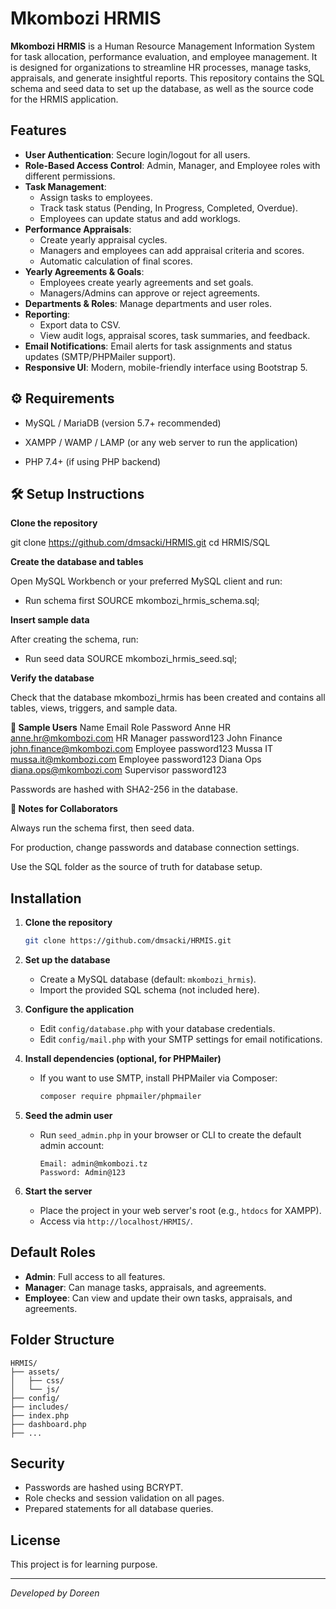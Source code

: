 # Mkombozi HRMIS

**Mkombozi HRMIS** is a Human Resource Management Information System for task allocation, performance evaluation, and employee management. It is designed for organizations to streamline HR processes, manage tasks, appraisals, and generate insightful reports.
 This repository contains the SQL schema and seed data to set up the database, as well as the source code for the HRMIS application.

## Features

- **User Authentication**: Secure login/logout for all users.
- **Role-Based Access Control**: Admin, Manager, and Employee roles with different permissions.
- **Task Management**:
  - Assign tasks to employees.
  - Track task status (Pending, In Progress, Completed, Overdue).
  - Employees can update status and add worklogs.
- **Performance Appraisals**:
  - Create yearly appraisal cycles.
  - Managers and employees can add appraisal criteria and scores.
  - Automatic calculation of final scores.
- **Yearly Agreements & Goals**:
  - Employees create yearly agreements and set goals.
  - Managers/Admins can approve or reject agreements.
- **Departments & Roles**: Manage departments and user roles.
- **Reporting**:
  - Export data to CSV.
  - View audit logs, appraisal scores, task summaries, and feedback.
- **Email Notifications**: Email alerts for task assignments and status updates (SMTP/PHPMailer support).
- **Responsive UI**: Modern, mobile-friendly interface using Bootstrap 5.

## ⚙️ Requirements

- MySQL / MariaDB (version 5.7+ recommended)

- XAMPP / WAMP / LAMP (or any web server to run the application)

- PHP 7.4+ (if using PHP backend)

## 🛠️ Setup Instructions

**Clone the repository**

git clone https://github.com/dmsacki/HRMIS.git
cd HRMIS/SQL


**Create the database and tables**

Open MySQL Workbench or your preferred MySQL client and run:

- Run schema first
SOURCE mkombozi_hrmis_schema.sql;


**Insert sample data**

After creating the schema, run:

- Run seed data
SOURCE mkombozi_hrmis_seed.sql;


**Verify the database**

Check that the database mkombozi_hrmis has been created and contains all tables, views, triggers, and sample data.

**👥 Sample Users**
Name	Email	Role	Password
Anne HR	anne.hr@mkombozi.com
	HR Manager	password123
John Finance	john.finance@mkombozi.com
	Employee	password123
Mussa IT	mussa.it@mkombozi.com
	Employee	password123
Diana Ops	diana.ops@mkombozi.com
	Supervisor	password123

Passwords are hashed with SHA2-256 in the database.

**📝 Notes for Collaborators**

Always run the schema first, then seed data.

For production, change passwords and database connection settings.

Use the SQL folder as the source of truth for database setup.

## Installation

1. **Clone the repository**  
   ```sh
   git clone https://github.com/dmsacki/HRMIS.git
   ```

2. **Set up the database**
   - Create a MySQL database (default: `mkombozi_hrmis`).
   - Import the provided SQL schema (not included here).

3. **Configure the application**
   - Edit `config/database.php` with your database credentials.
   - Edit `config/mail.php` with your SMTP settings for email notifications.

4. **Install dependencies (optional, for PHPMailer)**
   - If you want to use SMTP, install PHPMailer via Composer:
     ```sh
     composer require phpmailer/phpmailer
     ```

5. **Seed the admin user**
   - Run `seed_admin.php` in your browser or CLI to create the default admin account:
     ```
     Email: admin@mkombozi.tz
     Password: Admin@123
     ```

6. **Start the server**
   - Place the project in your web server's root (e.g., `htdocs` for XAMPP).
   - Access via `http://localhost/HRMIS/`.

## Default Roles

- **Admin**: Full access to all features.
- **Manager**: Can manage tasks, appraisals, and agreements.
- **Employee**: Can view and update their own tasks, appraisals, and agreements.

## Folder Structure

```
HRMIS/
├── assets/
│   ├── css/
│   └── js/
├── config/
├── includes/
├── index.php
├── dashboard.php
├── ...
```

## Security

- Passwords are hashed using BCRYPT.
- Role checks and session validation on all pages.
- Prepared statements for all database queries.

## License

This project is for learning purpose.

---

*Developed by Doreen*
